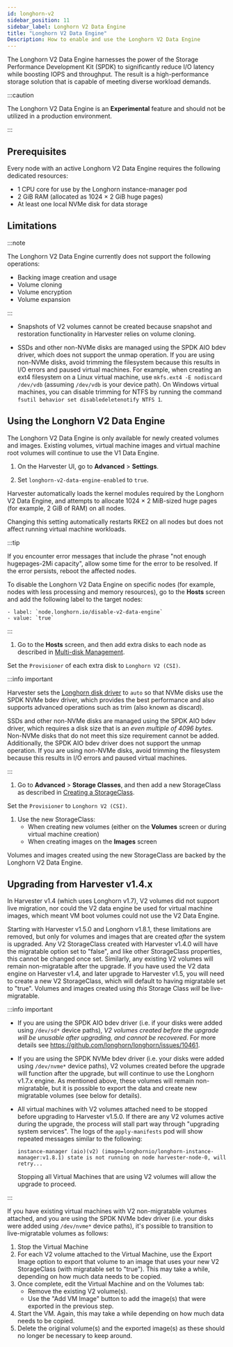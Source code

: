 ```yaml
---
id: longhorn-v2
sidebar_position: 11
sidebar_label: Longhorn V2 Data Engine
title: "Longhorn V2 Data Engine"
Description: How to enable and use the Longhorn V2 Data Engine
---
```


<head>
  <link rel="canonical" href="https://docs.harvesterhci.io/v1.6/advanced/longhorn-v2"/>
</head>

The Longhorn V2 Data Engine harnesses the power of the Storage Performance Development Kit (SPDK) to significantly reduce I/O latency while boosting IOPS and throughput. The result is a high-performance storage solution that is capable of meeting diverse workload demands.

:::caution

The Longhorn V2 Data Engine is an **Experimental** feature and should not be utilized in a production environment.

:::

## Prerequisites

Every node with an active Longhorn V2 Data Engine requires the following dedicated resources:

- 1 CPU core for use by the Longhorn instance-manager pod
- 2 GiB RAM (allocated as 1024 × 2 GiB huge pages)
- At least one local NVMe disk for data storage

## Limitations

:::note

The Longhorn V2 Data Engine currently does not support the following operations:

- Backing image creation and usage
- Volume cloning
- Volume encryption
- Volume expansion

:::

- Snapshots of V2 volumes cannot be created because snapshot and restoration functionality in Harvester relies on volume cloning.

- SSDs and other non-NVMe disks are managed using the SPDK AIO bdev driver, which does not support the unmap operation. If you are using non-NVMe disks, avoid trimming the filesystem because this results in I/O errors and paused virtual machines. For example, when creating an ext4 filesystem on a Linux virtual machine, use `mkfs.ext4 -E nodiscard /dev/vdb` (assuming `/dev/vdb` is your device path). On Windows virtual machines, you can disable trimming for NTFS by running the command `fsutil behavior set disabledeletenotify NTFS 1`.

## Using the Longhorn V2 Data Engine

The Longhorn V2 Data Engine is only available for newly created volumes and images. Existing volumes, virtual machine images and virtual machine root volumes will continue to use the V1 Data Engine.

1. On the Harvester UI, go to **Advanced** > **Settings**.

1. Set `longhorn-v2-data-engine-enabled` to `true`.

  Harvester automatically loads the kernel modules required by the Longhorn V2 Data Engine, and attempts to allocate 1024 × 2 MiB-sized huge pages (for example, 2 GiB of RAM) on all nodes. 

  Changing this setting automatically restarts RKE2 on all nodes but does not affect running virtual machine workloads.

  :::tip

  If you encounter error messages that include the phrase "not enough hugepages-2Mi capacity", allow some time for the error to be resolved. If the error persists, reboot the affected nodes.
  
  To disable the Longhorn V2 Data Engine on specific nodes (for example, nodes with less processing and memory resources), go to the **Hosts** screen and add the following label to the target nodes:

    - label: `node.longhorn.io/disable-v2-data-engine`
    - value: `true`

  :::

1. Go to the **Hosts** screen, and then add extra disks to each node as described in [Multi-disk Management](../host/host.md#multi-disk-management). 

  Set the `Provisioner` of each extra disk to `Longhorn V2 (CSI)`.

  :::info important

  Harvester sets the [Longhorn disk driver](https://longhorn.io/docs/1.7.2/v2-data-engine/features/node-disk-support/) to `auto` so that NVMe disks use the SPDK NVMe bdev driver, which provides the best performance and also supports advanced operations such as trim (also known as discard).
  
  SSDs and other non-NVMe disks are managed using the SPDK AIO bdev driver, which requires a disk size that is an *even multiple of 4096 bytes*. Non-NVMe disks that do not meet this size requirement cannot be added.  Additionally, the SPDK AIO bdev driver does not support the unmap operation. If you are using non-NVMe disks, avoid trimming the filesystem because this results in I/O errors and paused virtual machines.

  :::

1. Go to **Advanced** > **Storage Classes**, and then add a new StorageClass as described in [Creating a StorageClass](storageclass.md#creating-a-storageclass). 

  Set the `Provisioner` to `Longhorn V2 (CSI)`.

1. Use the new StorageClass:
   - When creating new volumes (either on the **Volumes** screen or during virtual machine creation)
   - When creating images on the **Images** screen

  Volumes and images created using the new StorageClass are backed by the Longhorn V2 Data Engine.

## Upgrading from Harvester v1.4.x

In Harvester v1.4 (which uses Longhorn v1.7), V2 volumes did not support live migration, nor could the V2 data engine be used for virtual machine images, which meant VM boot volumes could not use the V2 Data Engine.

Starting with Harvester v1.5.0 and Longhorn v1.8.1, these limitations are removed, but only for volumes and images that are created _after_ the system is upgraded. Any V2 StorageClass created with Harvester v1.4.0 will have the migratable option set to "false", and like other StorageClass properties, this cannot be changed once set. Similarly, any existing V2 volumes will remain non-migratable after the upgrade.  If you have used the V2 data engine on Harvester v1.4, and later upgrade to Harvester v1.5, you will need to create a new V2 StorageClass, which will default to having migratable set to "true".  Volumes and images created using _this_ Storage Class _will_ be live-migratable.

:::info important

- If you are using the SPDK AIO bdev driver (i.e. if your disks were added using `/dev/sd*` device paths), _V2 volumes created before the upgrade will be unusable after upgrading, and cannot be recovered_.  For more details see https://github.com/longhorn/longhorn/issues/10461.

- If you are using the SPDK NVMe bdev driver (i.e. your disks were added using `/dev/nvme*` device paths), V2 volumes created before the upgrade will function after the upgrade, but will continue to use the Longhorn v1.7.x engine.  As mentioned above, these volumes will remain non-migratable, but it is possible to export the data and create new migratable volumes (see below for details).

- All virtual machines with V2 volumes attached need to be stopped before upgrading to Harvester v1.5.0.  If there are any V2 volumes active during the upgrade, the process will stall part way through "upgrading system services".  The logs of the `apply-manifests` pod will show repeated messages similar to the following:
  
  ```
  instance-manager (aio)(v2) (image=longhornio/longhorn-instance-manager:v1.8.1) state is not running on node harvester-node-0, will retry...
  ```
  
  Stopping all Virtual Machines that are using V2 volumes will allow the upgrade to proceed.


:::

If you have existing virtual machines with V2 non-migratable volumes attached, and you are using the SPDK NVMe bdev driver (i.e. your disks were added using `/dev/nvme*` device paths), it's possible to transition to live-migratable volumes as follows:

1. Stop the Virtual Machine
1. For each V2 volume attached to the Virtual Machine, use the Export Image option to export that volume to an image that uses your new V2 StorageClass (with migratable set to "true"). This may take a while, depending on how much data needs to be copied.
1. Once complete, edit the Virtual Machine and on the Volumes tab:
   - Remove the existing V2 volume(s).
   - Use the "Add VM Image" button to add the image(s) that were exported in the previous step.
1. Start the VM. Again, this may take a while depending on how much data needs to be copied.
1. Delete the original volume(s) and the exported image(s) as these should no longer be necessary to keep around.